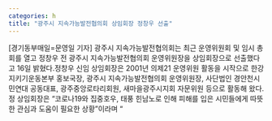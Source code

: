 ```yaml
---
categories: h
title: "광주시 지속가능발전협의회 상임회장 정창우 선출"
---
```

[경기동부매일=문영일 기자] 광주시 지속가능발전협의회는 최근 운영위원회 및 임시 총회를 열고 정창우 전 광주시 지속가능발전협의회 운영위원장을 상임회장으로 선출했다고 16일 밝혔다.정창우 신임 상임회장은 2001년 의제21 운영위원 활동을 시작으로 한강지키기운동본부 홍보국장, 광주시 지속가능발전협의회 운영위원장, 사단법인 경안천시민연대 공동대표, 광주중앙로타리회원, 새마을광주시지회 자문위원 등으로 활동해 왔다.정 상임회장은 “코로나19와 집중호우, 태풍 힌남노로 인해 피해를 입은 시민들에게 따뜻한 관심과 도움이 필요한 상황”이라며 “
